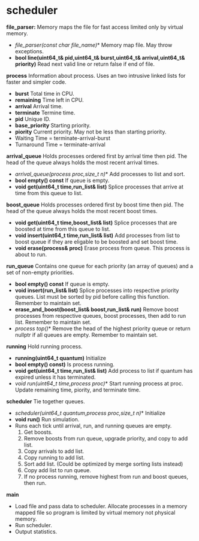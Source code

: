 scheduler
=========

**file_parser:** Memory maps the file for fast access limited only by virtual memory.
* **file_parser(const char* file_name)** Memory map file. May throw exceptions.
* **bool line(uint64_t& pid,uint64_t& burst,uint64_t& arrival,uint64_t& priority)** Read next valid line or return false if end of file.

**process** Information about process. Uses an two intrusive linked lists for faster and simpler code.
* **burst** Total time in CPU.
* **remaining** Time left in CPU.
* **arrival** Arrival time.
* **terminate** Termine time.
* **pid** Unique ID.
* **base_priority** Starting priority.
* **piority** Current priority. May not be less than starting priority.
* Waiting Time = terminate-arrival-burst
* Turnaround Time = terminate-arrival

**arrival_queue** Holds processes ordered first by arrival time then pid. The head of the queue always holds the most recent arrival times.
* **arrival_queue(process* proc,size_t n)** Add processes to list and sort.
* **bool empty() const** If queue is empty.
* **void get(uint64_t time,run_list& list)** Splice processes that arrive at time from this queue to list.

**boost_queue** Holds processes ordered first by boost time then pid. The head of the queue always holds the most recent boost times.
* **void get(uint64_t time,boost_list& list)** Splice processes that are boosted at time from this queue to list.
* **void insert(uint64_t time,run_list& list)** Add processes from list to boost queue if they are eligable to be boosted and set boost time.
* **void erase(process& proc)** Erase process from queue. This process is about to run.

**run_queue** Contains one queue for each priority (an array of queues) and a set of non-empty priorities.
* **bool empty() const** If queue is empty.
* **void insert(run_list& list)** Splice processes into respective priority queues. List must be sorted by pid before calling this function. Remember to maintain set.
* **erase_and_boost(boost_list& boost,run_list& run)** Remove boost processes from respective queues, boost processes, then add to run list. Remember to maintain set.
* **process* top()** Remove the head of the highest priority queue or return nullptr if all queues are empty. Remember to maintain set.

**running** Hold running process.
* **running(uint64_t quantum)** Initialize
* **bool empty() const)** Is process running.
* **void get(uint64_t time,run_list& list)** Add process to list if quantum has expired unless it has terminated.
* **void run(uint64_t time,process* proc)** Start running process at proc. Update remaining time, piority, and terminate time.

**scheduler** Tie together queues.
* **scheduler(uint64_t quantum,process* proc,size_t n)** Initialize
* **void run()** Run simulation.
* Runs each tick until arrival, run, and running queues are empty.
  1. Get boosts.
  2. Remove boosts from run queue, upgrade priority, and copy to add list.
  3. Copy arrivals to add list.
  4. Copy running to add list.
  5. Sort add list. (Could be optimized by merge sorting lists instead)
  6. Copy add list to run queue.
  7. If no process running, remove highest from run and boost queues, then run.

**main**
* Load file and pass data to scheduler. Allocate processes in a memory mapped file so program is limited by virtual memory not physical memory.
* Run scheduler.
* Output statistics.

